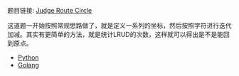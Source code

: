 题目链接: [Judge Route Circle](https://leetcode.com/problems/judge-route-circle/description/)

这道题一开始按照常规思路做了，就是定义一系列的坐标，然后按照字符进行迭代加减。其实有更简单的方法，就是统计LRUD的次数，这样就可以得出是不是能回到原点。

- [Python](https://github.com/Microndgt/Algorithm-In-Leetcode/blob/master/algorithm/Judge-Route-Circle/solution.py)
- [Golang](https://github.com/Microndgt/Algorithm-In-Leetcode/blob/master/algorithm/Judge-Route-Circle/solution.go)